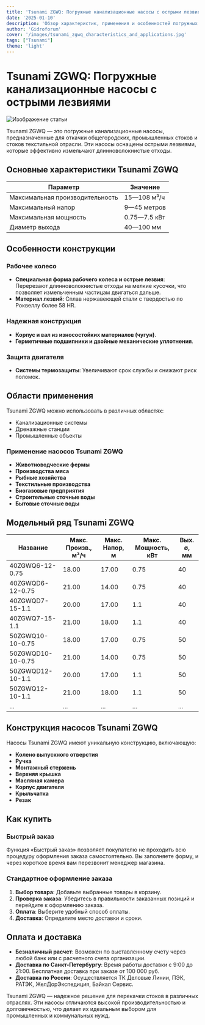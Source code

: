 ```yaml
---
title: 'Tsunami ZGWQ: Погружные канализационные насосы с острыми лезвиями'
date: '2025-01-10'
description: 'Обзор характеристик, применения и особенностей погружных канализационных насосов Tsunami ZGWQ для промышленных и коммунальных нужд.'
author: 'Gidroforum'
cover: '/images/tsunami_zgwq_characteristics_and_applications.jpg'
tags: ["Tsunami"]
theme: 'light'
---
```

# Tsunami ZGWQ: Погружные канализационные насосы с острыми лезвиями

![Изображение статьи](/images/tsunami_zgwq_characteristics_and_applications.jpg)

Tsunami ZGWQ — это погружные канализационные насосы, предназначенные для откачки общегородских, промышленных стоков и стоков текстильной отрасли. Эти насосы оснащены острыми лезвиями, которые эффективно измельчают длинноволокнистые отходы.

## Основные характеристики Tsunami ZGWQ

| Параметр                | Значение                          |
|-------------------------|-----------------------------------|
| Максимальная производительность  | 15—108 м³/ч                      |
| Максимальный напор     | 9—45 метров                       |
| Максимальная мощность   | 0.75—7.5 кВт                     |
| Диаметр выхода          | 40—100 мм                         |

## Особенности конструкции

### Рабочее колесо

- **Специальная форма рабочего колеса и острые лезвия**: Перерезают длинноволокнистые отходы на мелкие кусочки, что позволяет измельченным частицам двигаться дальше.
- **Материал лезвий**: Сплав нержавеющей стали с твердостью по Роквеллу более 58 HR.

### Надежная конструкция

- **Корпус и вал из износостойких материалов (чугун)**.
- **Герметичные подшипники и двойные механические уплотнения**.

### Защита двигателя

- **Системы термозащиты**: Увеличивают срок службы и снижают риск поломок.

## Области применения

Tsunami ZGWQ можно использовать в различных областях:

- Канализационные системы
- Дренажные станции
- Промышленные объекты

### Применение насосов Tsunami ZGWQ

- **Животноводческие фермы**
- **Производства мяса**
- **Рыбные хозяйства**
- **Текстильные производства**
- **Биогазовые предприятия**
- **Строительные сточные воды**
- **Бытовые сточные воды**

## Модельный ряд Tsunami ZGWQ

| Название          | Макс. Произв., м³/ч | Макс. Напор, м | Макс. Мощность, кВт | Вых. ∅, мм |
|-------------------|----------------------|---------------|---------------------|-------------|
| 40ZGWQ6-12-0.75   | 18.00                | 17.00         | 0.75                | 40          |
| 40ZGWQD6-12-0.75  | 21.00                | 14.00         | 0.75                | 40          |
| 40ZGWQD7-15-1.1   | 20.00                | 17.00         | 1.1                 | 40          |
| 40ZGWQ7-15-1.1    | 21.00                | 18.00         | 1.1                 | 40          |
| 50ZGWQ10-10-0.75  | 18.00                | 17.00         | 0.75                | 50          |
| 50ZGWQD10-10-0.75 | 21.00                | 14.00         | 0.75                | 50          |
| 50ZGWQD12-10-1.1  | 20.00                | 17.00         | 1.1                 | 50          |
| 50ZGWQ12-10-1.1   | 21.00                | 18.00         | 1.1                 | 50          |
| ...               | ...                  | ...           | ...                 | ...         |

## Конструкция насосов Tsunami ZGWQ

Насосы Tsunami ZGWQ имеют уникальную конструкцию, включающую:

- **Колено выпускного отверстия**
- **Ручка**
- **Монтажный стержень**
- **Верхняя крышка**
- **Масляная камера**
- **Корпус двигателя**
- **Крыльчатка**
- **Резак**

## Как купить

### Быстрый заказ

Функция «Быстрый заказ» позволяет покупателю не проходить всю процедуру оформления заказа самостоятельно. Вы заполняете форму, и через короткое время вам перезвонит менеджер магазина.

### Стандартное оформление заказа

1. **Выбор товара**: Добавьте выбранные товары в корзину.
2. **Проверка заказа**: Убедитесь в правильности заказанных позиций и перейдите к оформлению заказа.
3. **Оплата**: Выберите удобный способ оплаты.
4. **Доставка**: Определите место доставки и сроки.

## Оплата и доставка

- **Безналичный расчет**: Возможен по выставленному счету через любой банк или с раcчетного счета организации.
- **Доставка по Санкт-Петербургу**: Время работы доставки с 9:00 до 21:00. Бесплатная доставка при заказе от 100 000 руб.
- **Доставка по России**: Осуществляется ТК Деловые Линии, ПЭК, РАТЭК, ЖелДорЭкспедиция, Байкал Сервис.

Tsunami ZGWQ — надежное решение для перекачки стоков в различных отраслях. Эти насосы отличаются высокой производительностью и долговечностью, что делает их идеальным выбором для промышленных и коммунальных нужд.